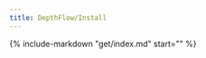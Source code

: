 ```yaml
---
title: DepthFlow/Install
---
```


{% include-markdown "get/index.md" start="<!-- include start -->" %}
